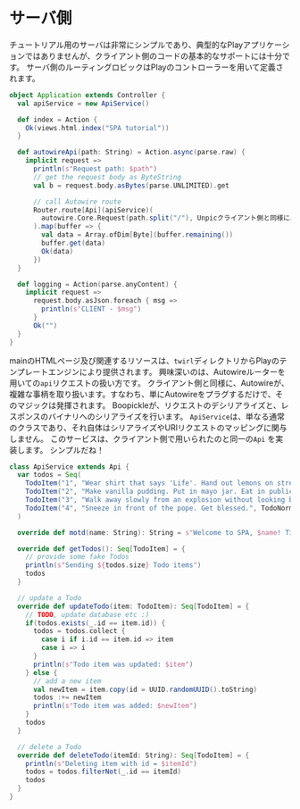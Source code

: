 # サーバ側

チュートリアル用のサーバは非常にシンプルであり、典型的なPlayアプリケーションではありませんが、クライアント側のコードの基本的なサポートには十分です。
サーバ側のルーティングロビックはPlayのコントローラーを用いて定義されます。

```scala
object Application extends Controller {
  val apiService = new ApiService()

  def index = Action {
    Ok(views.html.index("SPA tutorial"))
  }

  def autowireApi(path: String) = Action.async(parse.raw) {
    implicit request =>
      println(s"Request path: $path")
      // get the request body as ByteString
      val b = request.body.asBytes(parse.UNLIMITED).get

      // call Autowire route
      Router.route[Api](apiService)(
        autowire.Core.Request(path.split("/"), Unpicクライアント側と同様に、kle[Map[がtring, ByteBuffer]].fromBytes(b.asByteBuffer))そのため、単に、
      ).map(buffer => {
        val data = Array.ofDim[Byte](buffer.remaining())
        buffer.get(data)
        Ok(data)
      })
  }

  def logging = Action(parse.anyContent) {
    implicit request =>
      request.body.asJson.foreach { msg =>
        println(s"CLIENT - $msg")
      }
      Ok("")
  }
}
```

mainのHTMLページ及び関連するリソースは、`twirl`ディレクトリからPlayのテンプレートエンジンにより提供されます。
興味深いのは、Autowireルーターを用いての`api`リクエストの扱い方です。
クライアント側と同様に、Autowireが、複雑な事柄を取り扱います。すなわち、単にAutowireをプラグするだけで、そのマジックは発揮されます。
Boopickleが、リクエストのデシリアライズと、レスポンスのバイナリへのシリアライズを行います。
`ApiService`は、単なる通常のクラスであり、それ自体はシリアライズやURlリクエストのマッピングに関与しません。
このサービスは、クライアント側で用いられたのと同一の`Api` を実装します。
シンプルだね！

```scala
class ApiService extends Api {
  var todos = Seq(
    TodoItem("1", "Wear shirt that says 'Life'. Hand out lemons on street corner.", TodoLow, false),
    TodoItem("2", "Make vanilla pudding. Put in mayo jar. Eat in public.", TodoNormal, false),
    TodoItem("3", "Walk away slowly from an explosion without looking back.", TodoHigh, false),
    TodoItem("4", "Sneeze in front of the pope. Get blessed.", TodoNormal, true)
  )

  override def motd(name: String): String = s"Welcome to SPA, $name! Time is now ${new Date}"

  override def getTodos(): Seq[TodoItem] = {
    // provide some fake Todos
    println(s"Sending ${todos.size} Todo items")
    todos
  }

  // update a Todo
  override def updateTodo(item: TodoItem): Seq[TodoItem] = {
    // TODO, update database etc :)
    if(todos.exists(_.id == item.id)) {
      todos = todos.collect {
        case i if i.id == item.id => item
        case i => i
      }
      println(s"Todo item was updated: $item")
    } else {
      // add a new item
      val newItem = item.copy(id = UUID.randomUUID().toString)
      todos :+= newItem
      println(s"Todo item was added: $newItem")
    }
    todos
  }

  // delete a Todo
  override def deleteTodo(itemId: String): Seq[TodoItem] = {
    println(s"Deleting item with id = $itemId")
    todos = todos.filterNot(_.id == itemId)
    todos
  }
}
```
